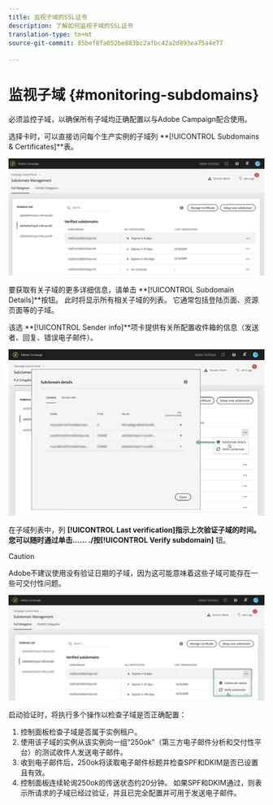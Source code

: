 ```yaml
---
title: 监视子域的SSL证书
description: 了解如何监视子域的SSL证书
translation-type: tm+mt
source-git-commit: 85bef8fa652be883bc2afbc42a2d893ea75a4e77

---
```



# 监视子域 {#monitoring-subdomains}

必须监控子域，以确保所有子域均正确配置以与Adobe Campaign配合使用。

选择卡时，可以直接访问每个生产实例的子域列 **[!UICONTROL Subdomains & Certificates]**表。

![](assets/subdomains_list.png)

要获取有关子域的更多详细信息，请单击 **[!UICONTROL Subdomain Details]**按钮。
此时将显示所有相关子域的列表。 它通常包括登陆页面、资源页面等的子域。

该选 **[!UICONTROL Sender info]**项卡提供有关所配置收件箱的信息（发送者、回复、错误电子邮件）。

![](assets/subdomain_details.png)


在子域列表中，列 **[!UICONTROL Last verification]**指示上次验证子域的时间。** 您可以随时通过单击…… **./按**[!UICONTROL Verify subdomain]** 钮。

>[!CAUTION]
>
>Adobe不建议使用没有验证日期的子域，因为这可能意味着这些子域可能存在一些可交付性问题。

![](assets/subdomain_verification.png)

启动验证时，将执行多个操作以检查子域是否正确配置：

1. 控制面板检查子域是否属于实例租户。
1. 使用该子域的实例从该实例向一组“250ok”（第三方电子邮件分析和交付性平台）的测试收件人发送电子邮件。
1. 收到电子邮件后，250ok将读取电子邮件标题并检查SPF和DKIM是否已设置且有效。
1. 控制面板连续轮询250ok的传送状态约20分钟。 如果SPF和DKIM通过，则表示所请求的子域已经过验证，并且已完全配置并可用于发送电子邮件。
